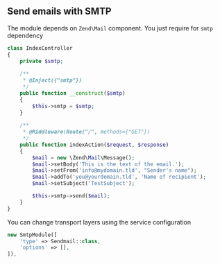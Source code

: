 ## Send emails with SMTP

The module depends on `Zend\Mail` component. You just require for `smtp` dependency

```php
class IndexController
{
    private $smtp;
    
    /**
     * @Inject({"smtp"})
     */
    public function __construct($smtp)
    {
        $this->smtp = $smtp;
    }
    
    /**
     * @Middleware\Route("/", methods={"GET"})
     */
    public function indexAction($request, $response)
    {
        $mail = new \Zend\Mail\Message();
        $mail->setBody('This is the text of the email.');
        $mail->setFrom('info@mydomain.tld', "Sender's name");
        $mail->addTo('you@yourdomain.tld', 'Name of recipient');
        $mail->setSubject('TestSubject');

        $this->smtp->send($mail);
    }
}
```

You can change transport layers using the service configuration

```php
new SmtpModule([
    'type' => Sendmail::class,
    'options' => [],
]),
```
